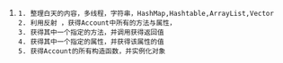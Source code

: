 

1. ```
   1. 整理白天的内容，多线程，字符串，HashMap,Hashtable,ArrayList,Vector
   2. 利用反射 ，获得Account中所有的方法与属性，
   3. 获得其中一个指定的方法，并调用获得返回值
   4. 获得其中一个指定的属性，并获得该属性的值
   5. 获得Account的所有构造函数，并实例化对象
   ```

   

